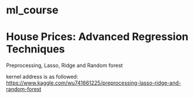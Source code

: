 # ml_course
# House Prices: Advanced Regression Techniques

Preprocessing, Lasso, Ridge and Random forest


kernel address is as followed:
https://www.kaggle.com/wu741661225/preprocessing-lasso-ridge-and-random-forest
